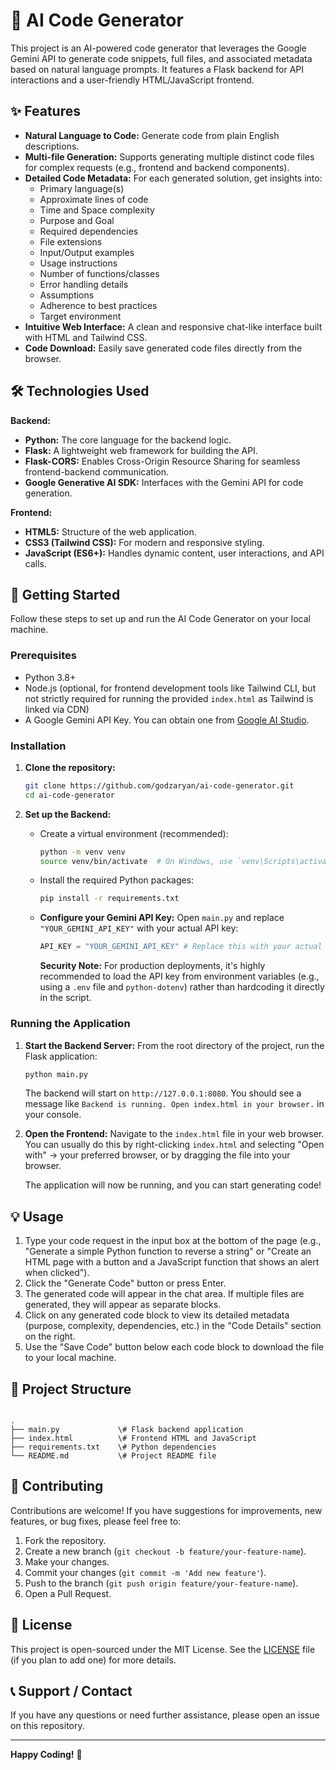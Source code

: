 # 🚀 AI Code Generator

This project is an AI-powered code generator that leverages the Google Gemini API to generate code snippets, full files, and associated metadata based on natural language prompts. It features a Flask backend for API interactions and a user-friendly HTML/JavaScript frontend.

## ✨ Features

* **Natural Language to Code:** Generate code from plain English descriptions.
* **Multi-file Generation:** Supports generating multiple distinct code files for complex requests (e.g., frontend and backend components).
* **Detailed Code Metadata:** For each generated solution, get insights into:
    * Primary language(s)
    * Approximate lines of code
    * Time and Space complexity
    * Purpose and Goal
    * Required dependencies
    * File extensions
    * Input/Output examples
    * Usage instructions
    * Number of functions/classes
    * Error handling details
    * Assumptions
    * Adherence to best practices
    * Target environment
* **Intuitive Web Interface:** A clean and responsive chat-like interface built with HTML and Tailwind CSS.
* **Code Download:** Easily save generated code files directly from the browser.

## 🛠️ Technologies Used

**Backend:**
* **Python:** The core language for the backend logic.
* **Flask:** A lightweight web framework for building the API.
* **Flask-CORS:** Enables Cross-Origin Resource Sharing for seamless frontend-backend communication.
* **Google Generative AI SDK:** Interfaces with the Gemini API for code generation.

**Frontend:**
* **HTML5:** Structure of the web application.
* **CSS3 (Tailwind CSS):** For modern and responsive styling.
* **JavaScript (ES6+):** Handles dynamic content, user interactions, and API calls.

## 🚦 Getting Started

Follow these steps to set up and run the AI Code Generator on your local machine.

### Prerequisites

* Python 3.8+
* Node.js (optional, for frontend development tools like Tailwind CLI, but not strictly required for running the provided `index.html` as Tailwind is linked via CDN)
* A Google Gemini API Key. You can obtain one from [Google AI Studio](https://aistudio.google.com/app/apikey).

### Installation

1.  **Clone the repository:**
    ```bash
    git clone https://github.com/godzaryan/ai-code-generator.git
    cd ai-code-generator
    ```

2.  **Set up the Backend:**
    * Create a virtual environment (recommended):
        ```bash
        python -m venv venv
        source venv/bin/activate  # On Windows, use `venv\Scripts\activate`
        ```
    * Install the required Python packages:
        ```bash
        pip install -r requirements.txt
        ```
    * **Configure your Gemini API Key:**
        Open `main.py` and replace `"YOUR_GEMINI_API_KEY"` with your actual API key:
        ```python
        API_KEY = "YOUR_GEMINI_API_KEY" # Replace this with your actual key
        ```
        **Security Note:** For production deployments, it's highly recommended to load the API key from environment variables (e.g., using a `.env` file and `python-dotenv`) rather than hardcoding it directly in the script.

### Running the Application

1.  **Start the Backend Server:**
    From the root directory of the project, run the Flask application:
    ```bash
    python main.py
    ```
    The backend will start on `http://127.0.0.1:8080`. You should see a message like `Backend is running. Open index.html in your browser.` in your console.

2.  **Open the Frontend:**
    Navigate to the `index.html` file in your web browser. You can usually do this by right-clicking `index.html` and selecting "Open with" -> your preferred browser, or by dragging the file into your browser.

    The application will now be running, and you can start generating code!

## 💡 Usage

1.  Type your code request in the input box at the bottom of the page (e.g., "Generate a simple Python function to reverse a string" or "Create an HTML page with a button and a JavaScript function that shows an alert when clicked").
2.  Click the "Generate Code" button or press Enter.
3.  The generated code will appear in the chat area. If multiple files are generated, they will appear as separate blocks.
4.  Click on any generated code block to view its detailed metadata (purpose, complexity, dependencies, etc.) in the "Code Details" section on the right.
5.  Use the "Save Code" button below each code block to download the file to your local machine.

## 📁 Project Structure

```

.
├── main.py             \# Flask backend application
├── index.html          \# Frontend HTML and JavaScript
├── requirements.txt    \# Python dependencies
└── README.md           \# Project README file

```

## 🤝 Contributing

Contributions are welcome! If you have suggestions for improvements, new features, or bug fixes, please feel free to:

1.  Fork the repository.
2.  Create a new branch (`git checkout -b feature/your-feature-name`).
3.  Make your changes.
4.  Commit your changes (`git commit -m 'Add new feature'`).
5.  Push to the branch (`git push origin feature/your-feature-name`).
6.  Open a Pull Request.

## 📄 License

This project is open-sourced under the MIT License. See the [LICENSE](LICENSE) file (if you plan to add one) for more details.

## 📞 Support / Contact

If you have any questions or need further assistance, please open an issue on this repository.

---

**Happy Coding!** 🚀
